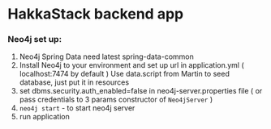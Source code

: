 # HakkaStack backend app

### Neo4j set up:

1) Neo4j Spring Data need latest spring-data-common
2) Install Neo4j to your environment and set up url in application.yml ( localhost:7474 by default )
Use data.script from Martin to seed database, just put it in resources
3) set dbms.security.auth_enabled=false in neo4j-server.properties file ( or pass credentials to 3 params constructor of `Neo4jServer` )
4) `neo4j start` - to start neo4j server
5) run application